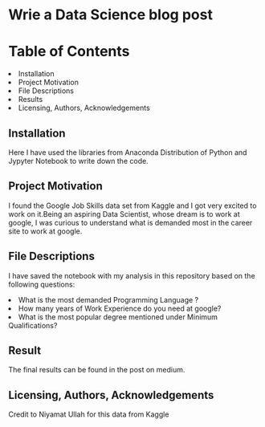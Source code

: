 # Wrie a Data Science blog post
# Table of Contents
<li>Installation
<li>Project Motivation
<li>File Descriptions
<li>Results
<li>Licensing, Authors, Acknowledgements
    
    
## Installation
Here I have used the libraries from Anaconda Distribution of Python and Jypyter Notebook to write down the code.

## Project Motivation
I found the Google Job Skills data set from Kaggle and I got very excited to work on it.Being an aspiring Data Scientist, whose dream is to work at google, I was curious to understand what is demanded most in the career site to work at google.

## File Descriptions
I have saved the notebook with my analysis in this repository based on the following questions:
<li>What is the most demanded Programming Language ?
<li>How many years of Work Experience do you need  at google?
<li>What is the most popular degree mentioned under Minimum Qualifications?

## Result
The final results can be found in the post on medium.

## Licensing, Authors, Acknowledgements
Credit to Niyamat Ullah for this data from Kaggle
